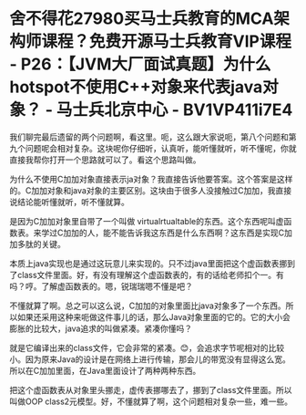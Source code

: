 # 舍不得花27980买马士兵教育的MCA架构师课程？免费开源马士兵教育VIP课程 - P26：【JVM大厂面试真题】为什么hotspot不使用C++对象来代表java对象？ - 马士兵北京中心 - BV1VP411i7E4

我们聊完最后遗留的两个问题啊，看这里。呃，这么跟大家说呃，第八个问题和第九个问题呢会相对复杂。这块呢你仔细听，认真听，能听懂就听，听不懂呢，你就直接我帮你打开一个思路就可以了。看这个思路叫做。

为什么不使用C加加对象直接表示ja对象？我直接告诉他要答案。这个答案是这样的。C加加对象和java对象的主要区别。这块由于很多人没接触过C加加，我直接说结论能听懂就听，听不懂就算。

是因为C加加对象里自带了一个叫做 virtualrtualtable的东西。这个东西呢叫虚函数表。来学过C加加的人，能不能告诉我这东西是什么东西啊？这东西是实现C加加多肽的关键。

本质上java实现也是通过这玩意儿来实现的。只不过java里面把这个虚函数表挪到了class文件里面。好，有没有理解这个虚函数表的，有的话给老师扣个一。有吗？哼。了解虚函数表的。嗯，锐瑞瑞嗯不懂是吧？

不懂就算了啊。总之可以这么说，C加加的对象里面比java对象多了一个东西。所以如果还采用这种来呃做这件事儿的话，那么Java对象里面的它的。它的大小会膨胀的比较大，java追求的叫做紧凑。紧凑你懂吗？

就是它编译出来的class文件，它会非常的紧凑。😊，会追求字节呢相对的比较小。因为原来Java的设计是在网络上进行传输，那会儿的带宽没有显得这么宽。所以在C加加里面，在Java里面设计了两种两种东西。

把这个虚函数表从对象里头挪走，虚传表挪哪去了，挪到了class文件里面。所以叫做OOP class2元模型。好，不懂就算了啊，这个问题相对复杂一些，难一些。

